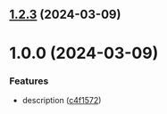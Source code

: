 ## [1.2.3](https://github.com/username/git-extended/compare/v1.0.0...v1.2.3) (2024-03-09)



# 1.0.0 (2024-03-09)


### Features

* description ([c4f1572](https://github.com/username/git-extended/commit/c4f1572f5e6d6ed6b8f37d190a8786e9668dfe56))



